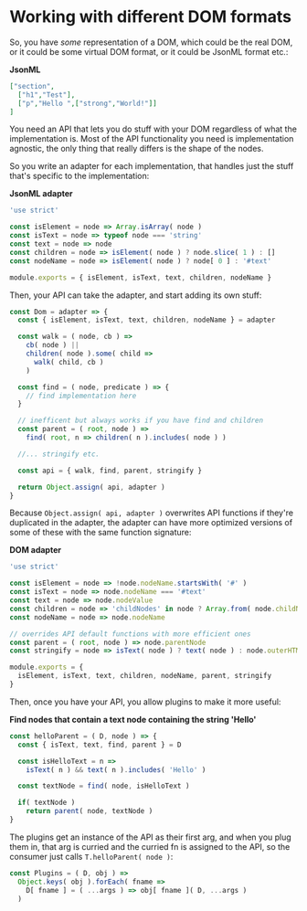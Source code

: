 # Working with different DOM formats

So, you have *some* representation of a DOM, which could be the real DOM, or it
could be some virtual DOM format, or it could be JsonML format etc.:

**JsonML**
```JSON
["section",
  ["h1","Test"],
  ["p","Hello ",["strong","World!"]]
]
```

You need an API that lets you do stuff with your DOM regardless of what the
implementation is. Most of the API functionality you need is implementation
agnostic, the only thing that really differs is the shape of the nodes.

So you write an adapter for each implementation, that handles just the stuff
that's specific to the implementation:

**JsonML adapter**
```javascript
'use strict'

const isElement = node => Array.isArray( node )
const isText = node => typeof node === 'string'
const text = node => node
const children = node => isElement( node ) ? node.slice( 1 ) : []
const nodeName = node => isElement( node ) ? node[ 0 ] : '#text'

module.exports = { isElement, isText, text, children, nodeName }
```

Then, your API can take the adapter, and start adding its own stuff:

```javascript
const Dom = adapter => {
  const { isElement, isText, text, children, nodeName } = adapter

  const walk = ( node, cb ) =>
    cb( node ) ||
    children( node ).some( child =>
      walk( child, cb )
    )

  const find = ( node, predicate ) => {
    // find implementation here
  }

  // inefficent but always works if you have find and children
  const parent = ( root, node ) =>
    find( root, n => children( n ).includes( node ) )

  //... stringify etc.

  const api = { walk, find, parent, stringify }

  return Object.assign( api, adapter )
}
```

Because `Object.assign( api, adapter )` overwrites API functions if they're
duplicated in the adapter, the adapter can have more optimized versions of some
of these with the same function signature:

**DOM adapter**
```javascript
'use strict'

const isElement = node => !node.nodeName.startsWith( '#' )
const isText = node => node.nodeName === '#text'
const text = node => node.nodeValue
const children = node => 'childNodes' in node ? Array.from( node.childNodes ) : []
const nodeName = node => node.nodeName

// overrides API default functions with more efficient ones
const parent = ( root, node ) => node.parentNode
const stringify = node => isText( node ) ? text( node ) : node.outerHTML

module.exports = {
  isElement, isText, text, children, nodeName, parent, stringify
}
```

Then, once you have your API, you allow plugins to make it more useful:

**Find nodes that contain a text node containing the string 'Hello'**
```javascript
const helloParent = ( D, node ) => {
  const { isText, text, find, parent } = D

  const isHelloText = n =>
    isText( n ) && text( n ).includes( 'Hello' )

  const textNode = find( node, isHelloText )

  if( textNode )
    return parent( node, textNode )
}
```

The plugins get an instance of the API as their first arg, and when you
plug them in, that arg is curried and the curried fn is assigned to the API,
so the consumer just calls `T.helloParent( node )`:

```javascript
const Plugins = ( D, obj ) =>
  Object.keys( obj ).forEach( fname =>
    D[ fname ] = ( ...args ) => obj[ fname ]( D, ...args )
  )
```